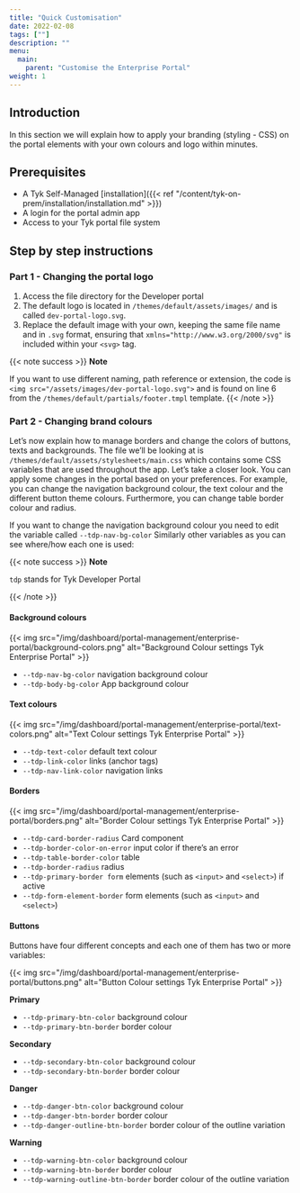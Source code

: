 ```yaml
---
title: "Quick Customisation"
date: 2022-02-08
tags: [""]
description: ""
menu:
  main:
    parent: "Customise the Enterprise Portal"
weight: 1
---
```


## Introduction

In this section we will explain how to apply your branding (styling - CSS) on the portal elements with your own colours and logo within minutes.

## Prerequisites

- A Tyk Self-Managed [installation]({{< ref "/content/tyk-on-prem/installation/installation.md" >}})
- A login for the portal admin app
- Access to your Tyk portal file system

## Step by step instructions

### Part 1 - Changing the portal logo

1. Access the file directory for the Developer portal
2. The default logo is located in `/themes/default/assets/images/` and is called `dev-portal-logo.svg`.
3. Replace the default image with your own, keeping the same file name and in `.svg` format, ensuring that `xmlns="http://www.w3.org/2000/svg"` is included within your `<svg>` tag.

{{< note success >}}
**Note**

 If you want to use different naming, path reference or extension, the code is `<img src="/assets/images/dev-portal-logo.svg">` and is found on line 6 from the `/themes/default/partials/footer.tmpl` template.
{{< /note >}}

### Part 2 - Changing brand colours

Let’s now explain how to manage borders and change the colors of buttons, texts and backgrounds. The file we’ll be looking at is `/themes/default/assets/stylesheets/main.css` which contains some CSS variables that are used throughout the app. Let’s take a closer look.
You can apply some changes in the portal based on your preferences. For example, you can change the navigation background colour, the text colour and the different button theme colours. Furthermore, you can change table border colour and radius.

If you want to change the navigation background colour you need to edit the variable called `--tdp-nav-bg-color` Similarly other variables as you can see where/how each one is used:

{{< note success >}}
**Note**

`tdp` stands for Tyk Developer Portal

{{< /note >}}

#### Background colours

{{< img src="/img/dashboard/portal-management/enterprise-portal/background-colors.png" alt="Background Colour settings Tyk Enterprise Portal" >}}

- `--tdp-nav-bg-color` navigation background colour
- `--tdp-body-bg-color` App background colour

#### Text colours

{{< img src="/img/dashboard/portal-management/enterprise-portal/text-colors.png" alt="Text Colour settings Tyk Enterprise Portal" >}}

- `--tdp-text-color` default text colour
- `--tdp-link-color` links (anchor tags)
- `--tdp-nav-link-color` navigation links

#### Borders

{{< img src="/img/dashboard/portal-management/enterprise-portal/borders.png" alt="Border Colour settings Tyk Enterprise Portal" >}}

- `--tdp-card-border-radius` Card component
- `--tdp-border-color-on-error` input color if there’s an error
- `--tdp-table-border-color` table
- `--tdp-border-radius` radius
- `--tdp-primary-border form` elements (such as `<input>` and `<select>`) if active
- `--tdp-form-element-border` form elements (such as `<input>` and `<select>`)

#### Buttons

Buttons have four different concepts and each one of them has two or more variables:

{{< img src="/img/dashboard/portal-management/enterprise-portal/buttons.png" alt="Button Colour settings Tyk Enterprise Portal" >}}

**Primary**

- `--tdp-primary-btn-color` background colour
- `--tdp-primary-btn-border` border colour

**Secondary**

- `--tdp-secondary-btn-color` background colour
- `--tdp-secondary-btn-border` border colour

**Danger**

- `--tdp-danger-btn-color` background colour
- `--tdp-danger-btn-border` border colour
- `--tdp-danger-outline-btn-border` border colour of the outline variation

**Warning**

- `--tdp-warning-btn-color` background colour
- `--tdp-warning-btn-border` border colour
- `--tdp-warning-outline-btn-border`  border colour of the outline variation
